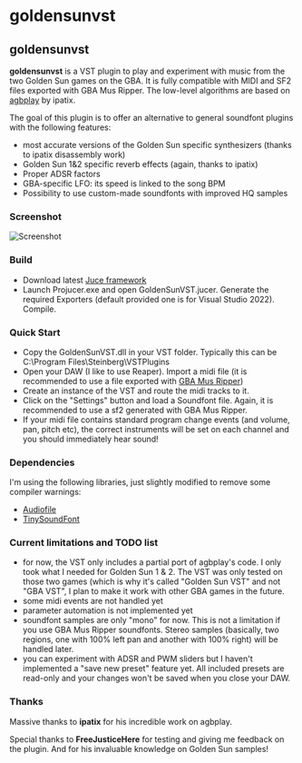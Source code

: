# goldensunvst

## goldensunvst
__goldensunvst__ is a VST plugin to play and experiment with music from the two Golden Sun games on the GBA.
It is fully compatible with MIDI and SF2 files exported with GBA Mus Ripper.
The low-level algorithms are based on [agbplay](https://github.com/ipatix/agbplay) by ipatix.

The goal of this plugin is to offer an alternative to general soundfont plugins with the following features:
- most accurate versions of the Golden Sun specific synthesizers (thanks to ipatix disassembly work)
- Golden Sun 1&2 specific reverb effects (again, thanks to ipatix)
- Proper ADSR factors
- GBA-specific LFO: its speed is linked to the song BPM
- Possibility to use custom-made soundfonts with improved HQ samples

### Screenshot
![Screenshot](https://github.com/justedni/goldensunvst/assets/155494991/225c319b-8da4-4bbd-a306-17494d0550dc)

### Build
- Download latest [Juce framework](https://github.com/juce-framework/JUCE)
- Launch Projucer.exe and open GoldenSunVST.jucer. Generate the required Exporters (default provided one is for Visual Studio 2022). Compile.

### Quick Start
- Copy the GoldenSunVST.dll in your VST folder. Typically this can be C:\Program Files\Steinberg\VSTPlugins
- Open your DAW (I like to use Reaper). Import a midi file (it is recommended to use a file exported with [GBA Mus Ripper](https://github.com/CaptainSwag101/gba-mus-ripper))
- Create an instance of the VST and route the midi tracks to it.
- Click on the "Settings" button and load a Soundfont file. Again, it is recommended to use a sf2 generated with GBA Mus Ripper.
- If your midi file contains standard program change events (and volume, pan, pitch etc), the correct instruments will be set on each channel and you should immediately hear sound!

### Dependencies
I'm using the following libraries, just slightly modified to remove some compiler warnings:
 - [Audiofile](https://github.com/adamstark/AudioFile)
 - [TinySoundFont](https://github.com/schellingb/TinySoundFont)


### Current limitations and TODO list
- for now, the VST only includes a partial port of agbplay's code. I only took what I needed for Golden Sun 1 & 2. The VST was only tested on those two games (which is why it's called "Golden Sun VST" and not "GBA VST", I plan to make it work with other GBA games in the future.
- some midi events are not handled yet
- parameter automation is not implemented yet
- soundfont samples are only "mono" for now. This is not a limitation if you use GBA Mus Ripper soundfonts. Stereo samples (basically, two regions, one with 100% left pan and another with 100% right) will be handled later.
- you can experiment with ADSR and PWM sliders but I haven't implemented a "save new preset" feature yet. All included presets are read-only and your changes won't be saved when you close your DAW.

### Thanks
Massive thanks to __ipatix__ for his incredible work on agbplay.

Special thanks to __FreeJusticeHere__ for testing and giving me feedback on the plugin. And for his invaluable knowledge on Golden Sun samples!

